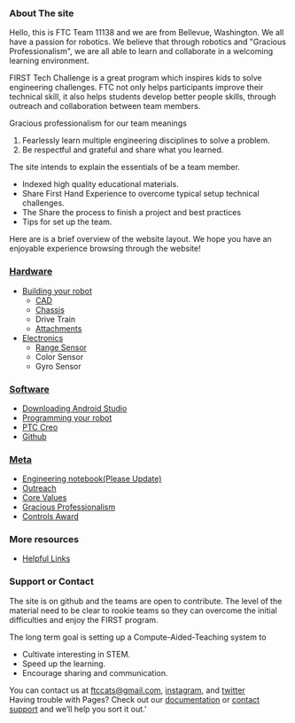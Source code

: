 ### About The site
Hello, this is FTC Team 11138 and we are from Bellevue, Washington. We all have a passion for robotics. We believe that through robotics and "Gracious Professionalism", we are all able to learn and collaborate in a welcoming learning environment.

FIRST Tech Challenge is a great program which inspires kids to solve engineering challenges. FTC not only helps participants improve their technical skill, it also helps students develop better people skills, through outreach and collaboration between team members.   

Gracious professionalism for our team meanings  
1.	Fearlessly learn multiple engineering disciplines to solve a problem. 
2.	Be respectful and grateful and share what you learned. 

The site intends to explain the essentials of be a team member.
*	Indexed high quality educational materials.
*	Share First Hand Experience to overcome typical setup technical challenges.
*	The Share the process to finish a project and best practices 
*	Tips for set up the team. 

Here are is a brief overview of the website layout. We hope you have an enjoyable experience browsing through the website!
### [Hardware](https://ftccats.github.io/Intro_Hardware)
- [Building your robot](https://ftccats.github.io/Hardware_BuildingYourRobot)
    * [CAD](https://ftccats.github.io/software/CADwithPTC)
    * [Chassis](https://ftccats.github.io/Chassis)
    * Drive Train
    * [Attachments](https://ftccats.github.io/Attachments)
- [Electronics](https://ftccats.github.io/Electronics)
    * [Range Sensor](https://ftccats.github.io/software/rangesensor)
    * Color Sensor
    * Gyro Sensor  
    
### [Software](https://ftccats.github.io/Intro_Software)
- [Downloading Android Studio](https://ftccats.github.io/software/SourceControlAndroidStudio)
- [Programming your robot](https://ftccats.github.io/software/ProgrammingBasics)
- [PTC Creo](https://ftccats.github.io/software/CADwithPTC)  
- [Github](https://ftccats.github.io/software/ProgrammingSourceControl)

### [Meta](https://ftccats.github.io/Intro_Meta)
 - [Engineering notebook(Please Update)](https://ftccats.github.io/EngineerBook)
 - [Outreach](https://ftccats.github.io/Outreach)
 - [Core Values](https://ftccats.github.io/corevalues)
 - [Gracious Professionalism](https://ftccats.github.io/graciousprofessionalism)
 - [Controls Award](https://ftccats.github.io/ControlsAward)
 
### More resources
 - [Helpful Links](https://ftccats.github.io/resources)

### Support or Contact
The site is on github and the teams are open to contribute. 
The level of the material need to be clear to rookie teams so they can overcome the initial difficulties and enjoy the FIRST program.

The long term goal is setting up a Compute-Aided-Teaching system to 
*	Cultivate interesting in STEM. 
*	Speed up the learning. 
*	Encourage sharing and communication.

You can contact us at ftccats@gmail.com, [instagram](https://www.instagram.com/roboeclipse_ftc/), and [twitter](https://twitter.com/Roboeclipse_ftc)  
Having trouble with Pages? Check out our [documentation](https://help.github.com/categories/github-pages-basics/) or [contact support](https://github.com/contact) and we’ll help you sort it out.'


